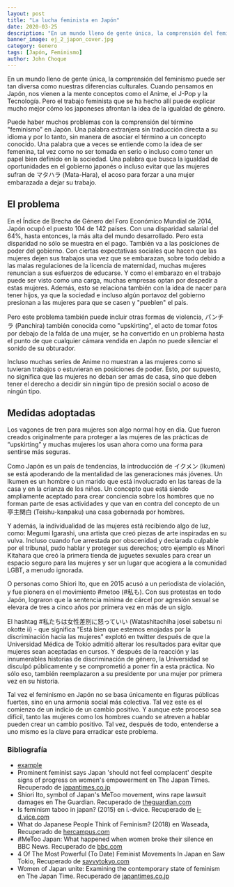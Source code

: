 ```yaml
---
layout: post
title: "La lucha feminista en Japón"
date: 2020-03-25
description: "En un mundo lleno de gente única, la comprensión del feminismo puede ser tan diversa como nuestras diferencias culturales. Cuando p..."
banner_image: ej_2_japon_cover.jpg
category: Genero
tags: [Japón, Feminismo]
author: John Choque
---
```

En un mundo lleno de gente única, la comprensión del feminismo puede ser tan diversa como nuestras diferencias culturales. Cuando pensamos en Japón, nos vienen a la mente conceptos como el Anime, el J-Pop y la Tecnología. Pero el trabajo feminista que se ha hecho allí puede explicar mucho mejor cómo los japoneses afrontan la idea de la igualdad de género.

Puede haber muchos problemas con la comprensión del término "feminismo" en Japón. Una palabra extranjera sin traducción directa a su idioma y por lo tanto, sin manera de asociar el término a un concepto conocido. Una palabra que a veces se entiende como la idea de ser femenina, tal vez como no ser tomada en serio o incluso como tener un papel bien definido en la sociedad. Una palabra que busca la igualdad de oportunidades en el gobierno japonés o incluso evitar que las mujeres sufran de マタハラ (Mata-Hara), el acoso para forzar a una mujer embarazada a dejar su trabajo.

## El problema
En el Índice de Brecha de Género del Foro Económico Mundial de 2014, Japón ocupó el puesto 104 de 142 países. Con una disparidad salarial del 64%, hasta entonces, la más alta del mundo desarrollado. Pero esta disparidad no sólo se muestra en el pago. También va a las posiciones de poder del gobierno. Con ciertas expectativas sociales que hacen que las mujeres dejen sus trabajos una vez que se embarazan, sobre todo debido a las malas regulaciones de la licencia de maternidad, muchas mujeres renuncian a sus esfuerzos de educarse. Y como el embarazo en el trabajo puede ser visto como una carga, muchas empresas optan por despedir a estas mujeres. Además, esto se relaciona también con la idea de nacer para tener hijos, ya que la sociedad e incluso algún portavoz del gobierno presionan a las mujeres para que se casen y "pueblen" el país.

Pero este problema también puede incluir otras formas de violencia, パンチラ (Panchira) también conocida como "upskirting", el acto de tomar fotos por debajo de la falda de una mujer, se ha convertido en un problema hasta el punto de que cualquier cámara vendida en Japón no puede silenciar el sonido de su obturador.

Incluso muchas series de Anime no muestran a las mujeres como si tuvieran trabajos o estuvieran en posiciones de poder. Esto, por supuesto, no significa que las mujeres no deban ser amas de casa, sino que deben tener el derecho a decidir sin ningún tipo de presión social o acoso de ningún tipo.

## Medidas adoptadas
Los vagones de tren para mujeres son algo normal hoy en día. Que fueron creados originalmente para proteger a las mujeres de las prácticas de “upskirting” y muchas mujeres los usan ahora como una forma para sentirse más seguras.

Como Japón es un país de tendencias, la introducción de イクメン (Ikumen) se está apoderando de la mentalidad de las generaciones más jóvenes. Un Ikumen es un hombre o un marido que está involucrado en las tareas de la casa y en la crianza de los niños. Un concepto que está siendo ampliamente aceptado para crear conciencia sobre los hombres que no forman parte de esas actividades y que van en contra del concepto de un 亭主関白 (Teishu-kanpaku) una casa gobernada por hombres.

Y además, la individualidad de las mujeres está recibiendo algo de luz, como: Megumi Igarashi, una artista que creó piezas de arte inspiradas en su vulva. Incluso cuando fue arrestada por obscenidad y declarada culpable por el tribunal, pudo hablar y proteger sus derechos; otro ejemplo es Minori Kitahara que creó la primera tienda de juguetes sexuales para crear un espacio seguro para las mujeres y ser un lugar que acogiera a la comunidad LGBT, a menudo ignorada.

O personas como Shiori Ito, que en 2015 acusó a un periodista de violación, y fue pionera en el movimiento #metoo (#私も). Con sus protestas en todo Japón, lograron que la sentencia mínima de cárcel por agresión sexual se elevara de tres a cinco años por primera vez en más de un siglo.

El hashtag #私たちは女性差別に怒っていい (Watashitachiha josei sabetsu ni okotte ii) - que significa "Está bien que estemos enojadas por la discriminación hacia las mujeres" explotó en twitter después de que la Universidad Médica de Tokio admitió alterar los resultados para evitar que mujeres sean aceptadas en cursos. Y después de la reacción y las innumerables historias de discriminación de género, la Universidad se disculpó públicamente y se comprometió a poner fin a esta práctica. No sólo eso, también reemplazaron a su presidente por una mujer por primera vez en su historia.

Tal vez el feminismo en Japón no se basa únicamente en figuras públicas fuertes, sino en una armonía social más colectiva. Tal vez este es el comienzo de un indicio de un cambio positivo. Y aunque este proceso sea difícil, tanto las mujeres como los hombres cuando se atreven a hablar pueden crear un cambio positivo. Tal vez, después de todo, entenderse a uno mismo es la clave para erradicar este problema.

### Bibliografía 
- <a href="http://example.com/" target="_blank">example</a>
- Prominent feminist says Japan 'should not feel complacent' despite signs of progress on women's empowerment en The Japan Times. Recuperado de <a href="https://www.japantimes.co.jp/news/2019/07/23/national/social-issues/prominent-feminist-says-japan-not-feel-complacent-despite-signs-progress-womens-empowerment/#.Xnl0pt-YVhF" target="_blank">japantimes.co.jp</a>
- Shiori Ito, symbol of Japan's MeToo movement, wins rape lawsuit damages en The Guardian. Recuperado de <a href="https://www.theguardian.com/world/2019/dec/18/shiori-ito-symbol-of-japans-metoo-movement-wins-lawsuit-damages" target="_blank">theguardian.com</a>
- Is feminism taboo in japan? (2015) en i.-dvice. Recuperado de <a href="https://i-d.vice.com/en_us/article/gygk5m/is-feminism-taboo-in-japans" target="_blank">i-d.vice.com</a>
- What do Japanese People Think of Feminism? (2018) en Waseada, Recuperado de <a href="https://www.hercampus.com/school/waseda/what-do-japanese-people-think-feminism" target="_blank">hercampus.com</a>
- #MeToo Japan: What happened when women broke their silence en BBC News. Recuperado de <a href="https://www.bbc.com/news/world-asia-43721227" target="_blank">bbc.com</a>
- 4 Of The Most Powerful (To Date) Feminist Movements In Japan en Saw Tokio, Recuperado de <a href="https://savvytokyo.com/4-of-the-most-powerful-to-date-feminist-movements-in-japan/" target="_blank">savvytokyo.com</a>
- Women of Japan unite: Examining the contemporary state of feminism en The Japan Time. Recuperado de <a href="https://www.japantimes.co.jp/life/2015/10/03/lifestyle/women-japan-unite-examining-contemporary-state-feminism/#.Xnl0pt-YVhF" target="_blank">japantimes.co.jp</a>
